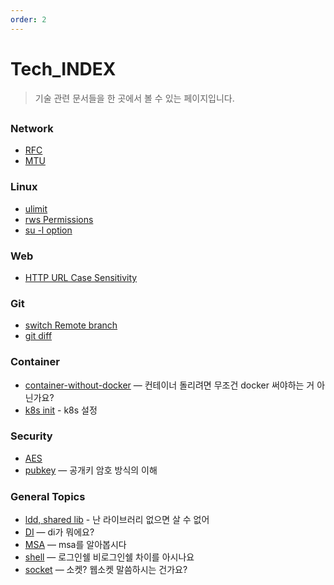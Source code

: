 ```yaml
---
order: 2
---
```


# Tech_INDEX

> 기술 관련 문서들을 한 곳에서 볼 수 있는 페이지입니다.

##

### Network
- [RFC](./~/network/rfc.md)
- [MTU](./~/network/mtu.md)

### Linux

- [ulimit](~/linux/ulimit.md)
- [rws Permissions](~/linux/rws.md)
- [su -l option](~/linux/linux_su.md)

### Web

- [HTTP URL Case Sensitivity](~/web/url-case-insensitive.md)

### Git

- [switch Remote branch](~/git/git-switch-remote.md)
- [git diff](~/git/git-diff.md)

### Container

- [container-without-docker](~/container/container-without-docker.md) — 컨테이너 돌리려면 무조건 docker 써야하는 거 아닌가요?
- [k8s init](~/container/init-install.md) - k8s 설정

### Security

- [AES](~/security/aes-crypt.md)
- [pubkey](~/security/public-key-crypto.md) — 공개키 암호 방식의 이해

### General Topics

- [ldd, shared lib](~/linux_ldd.md) - 난 라이브러리 없으면 살 수 없어
- [DI](~/di.md) — di가 뭐에요?
- [MSA](~/msa.md) — msa를 알아봅시다
- [shell](~/shell.md) — 로그인쉘 비로그인쉘 차이를 아시나요
- [socket](~/socket.md) — 소켓? 웹소켓 말씀하시는 건가요?
